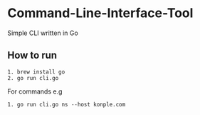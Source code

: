 # Command-Line-Interface-Tool
Simple CLI written in Go

## How to run

```
1. brew install go
2. go run cli.go
```

For commands e.g

```
1. go run cli.go ns --host konple.com
```